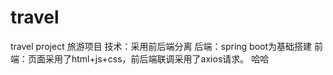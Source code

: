 # travel
travel project
旅游项目
技术：采用前后端分离
后端：spring boot为基础搭建
前端：页面采用了html+js+css，前后端联调采用了axios请求。
哈哈
